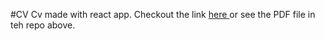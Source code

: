#CV 
Cv made with react app. Checkout the link <a href='' target='_blank'>here </a> or see the PDF file in teh repo above.
 
 
